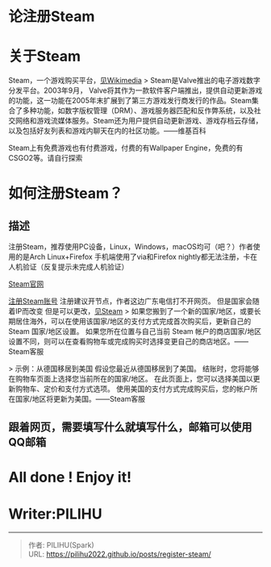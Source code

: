 # 论注册Steam

# 关于Steam
Steam，一个游戏购买平台，[见Wikimedia](https://zh.m.wikipedia.org/zh-cn/Steam)
&gt; Steam是Valve推出的电子游戏数字分发平台。2003年9月， Valve将其作为一款软件客户端推出，提供自动更新游戏的功能，这一功能在2005年末扩展到了第三方游戏发行商发行的作品。Steam集合了多种功能，如数字版权管理（DRM）、游戏服务器匹配和反作弊系统，以及社交网络和游戏流媒体服务。Steam还为用户提供自动更新游戏、游戏存档云存储，以及包括好友列表和游戏内聊天在内的社区功能。——维基百科

Steam上有免费游戏也有付费游戏，付费的有Wallpaper Engine，免费的有CSGO2等。请自行探索

# 如何注册Steam？
## 描述
注册Steam，推荐使用PC设备，Linux，Windows，macOS均可（吧？）作者使用的是Arch Linux&#43;Firefox
手机端使用了via和Firefox nightly都无法注册，卡在人机验证（反复提示未完成人机验证）

[Steam官网](https://store.steampowered.com/)

[注册Steam账号](https://store.steampowered.com/join)
注册建议开节点，作者这边广东电信打不开网页。
但是国家会随着IP而改变
但是可以更改，[见Steam](https://help.steampowered.com/zh-cn/faqs/view/2B3F-DAEF-846B-A0E8)
&gt; 如果您搬到了一个新的国家/地区，或要长期居住海外，可以在使用该国家/地区的支付方式完成首次购买后，更新自己的 Steam 国家/地区设置。 如果您所在位置与自己当前 Steam 帐户的商店国家/地区设置不同，则可以在查看购物车或完成购买时选择变更自己的商店地区。——Steam客服

&gt; 示例：从德国移居到美国
假设您最近从德国移居到了美国。 结账时，您将能够在购物车页面上选择您当前所在的国家/地区。 在此页面上，您可以选择美国以更新购物车、定价和支付方式选项。 使用美国的支付方式完成购买后，您的帐户所在国家/地区将更新为美国。——Steam客服

## 跟着网页，需要填写什么就填写什么，邮箱可以使用QQ邮箱

# All done ! Enjoy it!
# Writer:PILIHU


---

> 作者: PILIHU(Spark)  
> URL: https://pilihu2022.github.io/posts/register-steam/  


